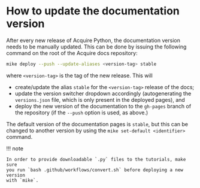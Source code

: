 # How to update the documentation version

After every new release of Acquire Python, the documentation version needs
to be manually updated. This can be done by issuing the following command on the
root of the Acquire docs repository:

```bash
mike deploy --push --update-aliases <version-tag> stable
```

where `<version-tag>` is the tag of the new release. This will

- create/update the alias `stable` for the `<version-tag>` release of the docs;
- update the version switcher dropdown accordingly (autogenerating the
  `versions.json` file, which is only present in the deployed pages), and
- deploy the new version of the documentation to the `gh-pages` branch of the
  repository (if the `--push` option is used, as above.)

The default version of the documentation pages is `stable`, but this can be
changed to another version by using the `mike set-default <identifier>` command.

!!! note

    In order to provide downloadable `.py` files to the tutorials, make sure
    you run `bash .github/workflows/convert.sh` before deploying a new version
    with `mike`.
